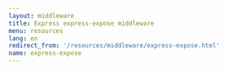 ```yaml
---
layout: middleware
title: Express express-expose middleware
menu: resources
lang: en
redirect_from: '/resources/middleware/express-expose.html'
name: express-expose
---
```

